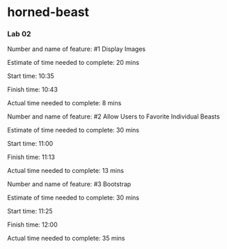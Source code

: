 # horned-beast

### Lab 02

Number and name of feature: #1 Display Images

Estimate of time needed to complete: 20 mins

Start time: 10:35

Finish time: 10:43

Actual time needed to complete: 8 mins

Number and name of feature: #2 Allow Users to Favorite Individual Beasts

Estimate of time needed to complete: 30 mins

Start time: 11:00

Finish time: 11:13

Actual time needed to complete: 13 mins

Number and name of feature: #3 Bootstrap

Estimate of time needed to complete: 30 mins

Start time: 11:25

Finish time: 12:00

Actual time needed to complete: 35 mins